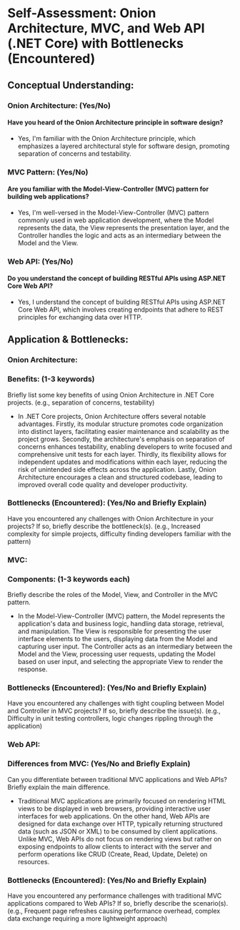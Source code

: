 # Self-Assessment: Onion Architecture, MVC, and Web API (.NET Core) with Bottlenecks (Encountered)
## Conceptual Understanding:
 
### Onion Architecture: (Yes/No) 
#### Have you heard of the Onion Architecture principle in software design?
 - Yes, I'm familiar with the Onion Architecture principle, which emphasizes a layered architectural style for software design, promoting separation of concerns and testability.
 
### MVC Pattern: (Yes/No) 
#### Are you familiar with the Model-View-Controller (MVC) pattern for building web applications?
 - Yes, I'm well-versed in the Model-View-Controller (MVC) pattern commonly used in web application development, where the Model represents the data, the View represents the presentation layer, and the Controller handles the logic and acts as an intermediary between the Model and the View.
 
### Web API: (Yes/No) 
#### Do you understand the concept of building RESTful APIs using ASP.NET Core Web API?
  - Yes, I understand the concept of building RESTful APIs using ASP.NET Core Web API, which involves creating endpoints that adhere to REST principles for exchanging data over HTTP.





## Application & Bottlenecks:
### Onion Architecture:
### Benefits: (1-3 keywords)
Briefly list some key benefits of using Onion Architecture in .NET Core projects. (e.g., separation of concerns, testability)
 - In .NET Core projects, Onion Architecture offers several notable advantages. Firstly, its modular structure promotes code organization into distinct layers, facilitating easier maintenance and scalability as the project grows. Secondly, the architecture's emphasis on separation of concerns enhances testability, enabling developers to write focused and comprehensive unit tests for each layer. Thirdly, its flexibility allows for independent updates and modifications within each layer, reducing the risk of unintended side effects across the application. Lastly, Onion Architecture encourages a clean and structured codebase, leading to improved overall code quality and developer productivity.
 
### Bottlenecks (Encountered): (Yes/No and Briefly Explain)
Have you encountered any challenges with Onion Architecture in your projects? If so, briefly describe the bottleneck(s). (e.g., Increased complexity for simple projects, difficulty finding developers familiar with the pattern)
 
 
### MVC:
### Components: (1-3 keywords each)
Briefly describe the roles of the Model, View, and Controller in the MVC pattern.
 - In the Model-View-Controller (MVC) pattern, the Model represents the application's data and business logic, handling data storage, retrieval, and manipulation. The View is responsible for presenting the user interface elements to the users, displaying data from the Model and capturing user input. The Controller acts as an intermediary between the Model and the View, processing user requests, updating the Model based on user input, and selecting the appropriate View to render the response.
 
### Bottlenecks (Encountered): (Yes/No and Briefly Explain)
Have you encountered any challenges with tight coupling between Model and Controller in MVC projects? If so, briefly describe the issue(s). (e.g., Difficulty in unit testing controllers, logic changes rippling through the application)
 

### Web API:
### Differences from MVC: (Yes/No and Briefly Explain)
Can you differentiate between traditional MVC applications and Web APIs? Briefly explain the main difference.
 - Traditional MVC applications are primarily focused on rendering HTML views to be displayed in web browsers, providing interactive user interfaces for web applications. On the other hand, Web APIs are designed for data exchange over HTTP, typically returning structured data (such as JSON or XML) to be consumed by client applications. Unlike MVC, Web APIs do not focus on rendering views but rather on exposing endpoints to allow clients to interact with the server and perform operations like CRUD (Create, Read, Update, Delete) on resources.
 
### Bottlenecks (Encountered): (Yes/No and Briefly Explain)
Have you encountered any performance challenges with traditional MVC applications compared to Web APIs? If so, briefly describe the scenario(s). (e.g., Frequent page refreshes causing performance overhead, complex data exchange requiring a more lightweight approach)
